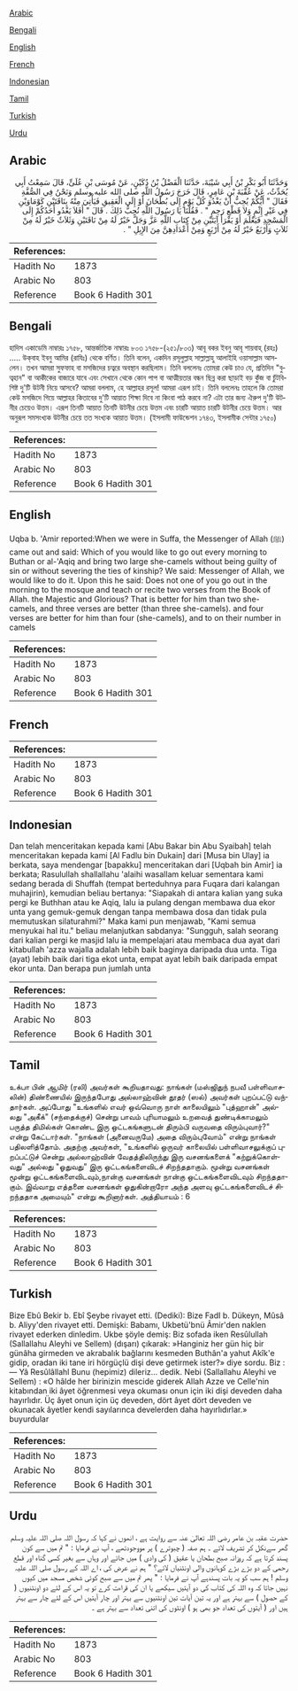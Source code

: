 [Arabic](#arabic)

[Bengali](#bengali)

[English](#english)

[French](#french)

[Indonesian](#indonesian)

[Tamil](#tamil)

[Turkish](#turkish)

[Urdu](#urdu)

## Arabic


<div dir="rtl" lang="ar" style={{fontSize:'larger',backgroundColor:'#f8f9fa',padding:20}}>
وَحَدَّثَنَا أَبُو بَكْرِ بْنُ أَبِي شَيْبَةَ، حَدَّثَنَا الْفَضْلُ بْنُ دُكَيْنٍ، عَنْ مُوسَى بْنِ عُلَىٍّ، قَالَ سَمِعْتُ أَبِي يُحَدِّثُ، عَنْ عُقْبَةَ بْنِ عَامِرٍ، قَالَ خَرَجَ رَسُولُ اللَّهِ صلى الله عليه وسلم وَنَحْنُ فِي الصُّفَّةِ فَقَالَ ‏"‏ أَيُّكُمْ يُحِبُّ أَنْ يَغْدُوَ كُلَّ يَوْمٍ إِلَى بُطْحَانَ أَوْ إِلَى الْعَقِيقِ فَيَأْتِيَ مِنْهُ بِنَاقَتَيْنِ كَوْمَاوَيْنِ فِي غَيْرِ إِثْمٍ وَلاَ قَطْعِ رَحِمٍ ‏"‏ ‏.‏ فَقُلْنَا يَا رَسُولَ اللَّهِ نُحِبُّ ذَلِكَ ‏.‏ قَالَ ‏"‏ أَفَلاَ يَغْدُو أَحَدُكُمْ إِلَى الْمَسْجِدِ فَيَعْلَمَ أَوْ يَقْرَأَ آيَتَيْنِ مِنْ كِتَابِ اللَّهِ عَزَّ وَجَلَّ خَيْرٌ لَهُ مِنْ نَاقَتَيْنِ وَثَلاَثٌ خَيْرٌ لَهُ مِنْ ثَلاَثٍ وَأَرْبَعٌ خَيْرٌ لَهُ مِنْ أَرْبَعٍ وَمِنْ أَعْدَادِهِنَّ مِنَ الإِبِلِ ‏"‏ ‏.‏
</div>
<div style={{backgroundColor:'#f8f9fa',padding:20, marginBottom: 10}}><table> <thead> <tr> <th>References:</th> <th></th> </tr> </thead> <tbody><tr><td>Hadith No</td><td>1873</td></tr><tr><td>Arabic No</td><td>803</td></tr><tr><td>Reference</td><td>Book 6 Hadith 301</td></tr></tbody></table></div>

## Bengali


<div dir="ltr" lang="bn" style={{fontSize:'larger',backgroundColor:'#f8f9fa',padding:20}}>
হাদিস একাডেমি নাম্বারঃ ১৭৫৮, আন্তর্জাতিক নাম্বারঃ ৮০৩ ১৭৫৮-(২৫১/৮০৩) আবূ বকর ইবনু আবূ শায়বাহ্ (রহঃ) ..... উক্‌বাহ ইবনু আমির (রাযিঃ) থেকে বর্ণিত। তিনি বলেন, একদিন রসূলুল্লাহ সাল্লাল্লাহু আলাইহি ওয়াসাল্লাম আসলেন। তখন আমরা সুফফাহ বা মসজিদের চত্বরে অবস্থান করছিলাম। তিনি বললেনঃ তোমরা কেউ চাও যে, প্রতিদিন "বুত্বহান" বা আকীকের বাজারে যাবে এবং সেখানে থেকে কোন পাপ বা আত্মীয়তার বন্ধন ছিন্ন করা ছাড়াই বড় কুঁজ বা চুঁটবিশিষ্ট দু'টি উটনী নিয়ে আসবে? আমরা বললাম, হে আল্লাহর রসূল! আমরা এরূপ চাই। তিনি বললেনঃ তাহলে কি তোমরা কেউ মসজিদে গিয়ে আল্লাহর কিতাবের দু'টি আয়াত শিক্ষা দিবে না কিংবা পাঠ করবে না? এটা তার জন্য ঐরুপ দু'টি উটনীর চেয়েও উত্তম। এরূপ তিনটি আয়াত তিনটি উটনীর চেয়ে উত্তম এবং চারটি আয়াত চারটি উটনীর চেয়ে উত্তম। আর অনুরূপ সমসংখ্যক উটনীর চেয়ে তত সংখ্যক আয়াত উত্তম। (ইসলামী ফাউন্ডেশন ১৭৪৩, ইসলামীক সেন্টার ১৭৫০)
</div>
<div style={{backgroundColor:'#f8f9fa',padding:20, marginBottom: 10}}><table> <thead> <tr> <th>References:</th> <th></th> </tr> </thead> <tbody><tr><td>Hadith No</td><td>1873</td></tr><tr><td>Arabic No</td><td>803</td></tr><tr><td>Reference</td><td>Book 6 Hadith 301</td></tr></tbody></table></div>

## English


<div dir="ltr" lang="en" style={{fontSize:'larger',backgroundColor:'#f8f9fa',padding:20}}>
Uqba b. 'Amir reported:When we were in Suffa, the Messenger of Allah (ﷺ) came out and said: Which of you would like to go out every morning to Buthan or al-'Aqiq and bring two large she-camels without being guilty of sin or without severing the ties of kinship? We said: Messenger of Allah, we would like to do it. Upon this he said: Does not one of you go out in the morning to the mosque and teach or recite two verses from the Book of Allah. the Majestic and Glorious? That is better for him than two she-camels, and three verses are better (than three she-camels). and four verses are better for him than four (she-camels), and to on their number in camels
</div>
<div style={{backgroundColor:'#f8f9fa',padding:20, marginBottom: 10}}><table> <thead> <tr> <th>References:</th> <th></th> </tr> </thead> <tbody><tr><td>Hadith No</td><td>1873</td></tr><tr><td>Arabic No</td><td>803</td></tr><tr><td>Reference</td><td>Book 6 Hadith 301</td></tr></tbody></table></div>

## French


<div dir="ltr" lang="fr" style={{fontSize:'larger',backgroundColor:'#f8f9fa',padding:20}}>

</div>
<div style={{backgroundColor:'#f8f9fa',padding:20, marginBottom: 10}}><table> <thead> <tr> <th>References:</th> <th></th> </tr> </thead> <tbody><tr><td>Hadith No</td><td>1873</td></tr><tr><td>Arabic No</td><td>803</td></tr><tr><td>Reference</td><td>Book 6 Hadith 301</td></tr></tbody></table></div>

## Indonesian


<div dir="ltr" lang="id" style={{fontSize:'larger',backgroundColor:'#f8f9fa',padding:20}}>
Dan telah menceritakan kepada kami [Abu Bakar bin Abu Syaibah] telah menceritakan kepada kami [Al Fadlu bin Dukain] dari [Musa bin Ulay] ia berkata, saya mendengar [bapakku] menceritakan dari [Uqbah bin Amir] ia berkata; Rasulullah shallallahu 'alaihi wasallam keluar sementara kami sedang berada di Shuffah (tempat berteduhnya para Fuqara dari kalangan muhajirin), kemudian beliau bertanya: "Siapakah di antara kalian yang suka pergi ke Buthhan atau ke Aqiq, lalu ia pulang dengan membawa dua ekor unta yang gemuk-gemuk dengan tanpa membawa dosa dan tidak pula memutuskan silaturahmi?" Maka kami pun menjawab, "Kami semua menyukai hal itu." beliau melanjutkan sabdanya: "Sungguh, salah seorang dari kalian pergi ke masjid lalu ia mempelajari atau membaca dua ayat dari kitabullah 'azza wajalla adalah lebih baik baginya daripada dua unta. Tiga (ayat) lebih baik dari tiga ekot unta, empat ayat lebih baik daripada empat ekor unta. Dan berapa pun jumlah unta
</div>
<div style={{backgroundColor:'#f8f9fa',padding:20, marginBottom: 10}}><table> <thead> <tr> <th>References:</th> <th></th> </tr> </thead> <tbody><tr><td>Hadith No</td><td>1873</td></tr><tr><td>Arabic No</td><td>803</td></tr><tr><td>Reference</td><td>Book 6 Hadith 301</td></tr></tbody></table></div>

## Tamil


<div dir="ltr" lang="ta" style={{fontSize:'larger',backgroundColor:'#f8f9fa',padding:20}}>
உக்பா பின் ஆமிர் (ரலி) அவர்கள் கூறியதாவது: நாங்கள் (மஸ்ஜிதுந் நபவீ பள்ளிவாசலின்) திண்ணையில் இருந்தபோது அல்லாஹ்வின் தூதர் (ஸல்) அவர்கள் புறப்பட்டு வந்தார்கள். அப்போது "உங்களில் எவர் ஒவ்வொரு நாள் காலையிலும் "புத்ஹான்" அல்லது "அகீக்" (சந்தைக்குச்) சென்று பாவம் புரியாமலும் உறவைத் துண்டிக்காமலும் பருத்த திமில்கள் கொண்ட இரு ஒட்டகங்களுடன் திரும்பி வருவதை விரும்புவார்?" என்று கேட்டார்கள். "நாங்கள் (அனைவருமே) அதை விரும்புவோம்" என்று நாங்கள் பதிலளித்தோம். அதற்கு அவர்கள், "உங்களில் ஒருவர் காலையில் பள்ளிவாசலுக்குப் புறப்பட்டுச் சென்று அல்லாஹ்வின் வேதத்திலிருந்து இரு வசனங்களைக் "கற்றுக்கொள்வது" அல்லது "ஓதுவது" இரு ஒட்டகங்களைவிடச் சிறந்ததாகும். மூன்று வசனங்கள் மூன்று ஒட்டகங்களைவிடவும்,நான்கு வசனங்கள் நான்கு ஒட்டகங்களைவிடவும் சிறந்ததாகும். இவ்வாறு எத்தனை வசனங்கள் ஓதுகின்றாரோ அந்த அளவு ஒட்டகங்களைவிடச் சிறந்ததாக அமையும்" என்று கூறினார்கள். அத்தியாயம் : 6
</div>
<div style={{backgroundColor:'#f8f9fa',padding:20, marginBottom: 10}}><table> <thead> <tr> <th>References:</th> <th></th> </tr> </thead> <tbody><tr><td>Hadith No</td><td>1873</td></tr><tr><td>Arabic No</td><td>803</td></tr><tr><td>Reference</td><td>Book 6 Hadith 301</td></tr></tbody></table></div>

## Turkish


<div dir="ltr" lang="tr" style={{fontSize:'larger',backgroundColor:'#f8f9fa',padding:20}}>
Bize Ebû Bekir b. Ebî Şeybe rivayet etti. (Dediki): Bize FadI b. Dükeyn, Mûsâ b. Aliyy'den rivayet etti. Demişki: Babamı, Ukbetü'bnü Âmir'den naklen rivayet ederken dinledim. Ukbe şöyle demiş: Biz sofada iken Resûlullah (Sallallahu Aleyhi ve Sellem) (dışarı) çıkarak: »Hanginiz her gün hiç bir günâha girmeden ve akrabalık bağlarını kesmeden Buthân'a yahut Akîk'e gidip, oradan iki tane iri hörgüçlü dişi deve getirmek ister?» diye sordu. Biz : — Yâ Resûlâllahl Bunu (hepimiz) dileriz... dedik. Nebi (Sallallahu Aleyhi ve Sellem) : «O hâlde her birinizin mescide giderek Allah Azze ve Celle'nin kitabından iki âyet öğrenmesi veya okuması onun için iki dişi deveden daha hayırlıdır. Üç âyet onun için üç deveden, dört âyet dört deveden ve okunacak âyetler kendi sayılarınca develerden daha hayırlıdırlar.» buyurdular
</div>
<div style={{backgroundColor:'#f8f9fa',padding:20, marginBottom: 10}}><table> <thead> <tr> <th>References:</th> <th></th> </tr> </thead> <tbody><tr><td>Hadith No</td><td>1873</td></tr><tr><td>Arabic No</td><td>803</td></tr><tr><td>Reference</td><td>Book 6 Hadith 301</td></tr></tbody></table></div>

## Urdu


<div dir="rtl" lang="ur" style={{fontSize:'larger',backgroundColor:'#f8f9fa',padding:20}}>
حضرت عقبہ بن عامر رضی اللہ تعالیٰ عنہ سے روایت ہے ، انھوں نے کہا کہ رسول اللہ صلی اللہ علیہ وسلم گھر سےنکل کر تشریف لائے ۔ ہم صفہ ( چبوترے ) پر مووجودتھے ، آپ نے فرمایا : " تم میں سے کون پسند کرتا ہے کہ روزانہ صبح بطحان یا عقیق ( کی وادی ) میں جائے اور وہاں سے بغیر کسی گناہ اور قطع رحمی کے دو بڑے بڑے کوہانوں والی اونٹنیاں لائے؟ " ہم نے عرض کی ، اے اللہ کے رسول صلی اللہ علیہ وسلم ! ہم سب کو یہ بات پسندہے آپ نے فرمایا : " پھر تم میں سے صبح کوئی شخص مسجد میں کیوں نہیں جاتا کہ وہ اللہ کی کتاب کی دو آیتیں سیکھے یا ان کی قراءت کرے تو یہ اس کے لئے دو اونٹنیوں ( کے حصول ) سے بہتر ہے اور یہ تین آیات تین اونٹنیوں سے بہتر اور چار آیتیں اس کے لئے چار سے بہتر ہیں اور ( آیتوں کی تعداد جو بھی ہو ) اونٹوں کی اتنی تعداد سے بہتر ہے ۔
</div>
<div style={{backgroundColor:'#f8f9fa',padding:20, marginBottom: 10}}><table> <thead> <tr> <th>References:</th> <th></th> </tr> </thead> <tbody><tr><td>Hadith No</td><td>1873</td></tr><tr><td>Arabic No</td><td>803</td></tr><tr><td>Reference</td><td>Book 6 Hadith 301</td></tr></tbody></table></div>